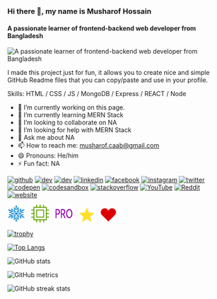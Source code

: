 ### Hi there 👋, my name is Musharof Hossain
#### A passionate learner of frontend-backend web developer from Bangladesh
![A passionate learner of frontend-backend web developer from Bangladesh](https://arturssmirnovs.github.io/github-profile-readme-generator/images/banner.png)

I made this project just for fun, it allows you to create nice and simple GitHub Readme files that you can copy/paste and use in your profile.

Skills: HTML / CSS / JS / MongoDB / Express / REACT / Node 

- 🔭 I’m currently working on this page. 
- 🌱 I’m currently learning MERN Stack 
- 👯 I’m looking to collaborate on NA 
- 🤔 I’m looking for help with MERN Stack 
- 💬 Ask me about NA 
- 📫 How to reach me: musharof.caab@gmail.com 
- 😄 Pronouns: He/him 
- ⚡ Fun fact: NA 


[<img src='https://cdn.jsdelivr.net/npm/simple-icons@3.0.1/icons/github.svg' alt='github' height='40'>](https://github.com/musharof-hossain)  [<img src='https://cdn.jsdelivr.net/npm/simple-icons@3.0.1/icons/dev-dot-to.svg' alt='dev' height='40'>](https://dev.to/NA)  [<img src='https://cdn.jsdelivr.net/npm/simple-icons@3.0.1/icons/hashnode.svg' alt='dev' height='40'>](NA)  [<img src='https://cdn.jsdelivr.net/npm/simple-icons@3.0.1/icons/linkedin.svg' alt='linkedin' height='40'>](https://www.linkedin.com/in/NA/)  [<img src='https://cdn.jsdelivr.net/npm/simple-icons@3.0.1/icons/facebook.svg' alt='facebook' height='40'>](https://www.facebook.com/NA)  [<img src='https://cdn.jsdelivr.net/npm/simple-icons@3.0.1/icons/instagram.svg' alt='instagram' height='40'>](https://www.instagram.com/NA/)  [<img src='https://cdn.jsdelivr.net/npm/simple-icons@3.0.1/icons/twitter.svg' alt='twitter' height='40'>](https://twitter.com/NA)  [<img src='https://cdn.jsdelivr.net/npm/simple-icons@3.0.1/icons/codepen.svg' alt='codepen' height='40'>](https://codepen.io/NA)  [<img src='https://cdn.jsdelivr.net/npm/simple-icons@3.0.1/icons/codesandbox.svg' alt='codesandbox' height='40'>](https://codesandbox.io/u/NA)  [<img src='https://cdn.jsdelivr.net/npm/simple-icons@3.0.1/icons/stackoverflow.svg' alt='stackoverflow' height='40'>](https://stackoverflow.com/users/NA)  [<img src='https://cdn.jsdelivr.net/npm/simple-icons@3.0.1/icons/youtube.svg' alt='YouTube' height='40'>](https://www.youtube.com/channel/NA)  [<img src='https://cdn.jsdelivr.net/npm/simple-icons@3.0.1/icons/reddit.svg' alt='Reddit' height='40'>](https://www.reddit.com/user/NA)  [<img src='https://cdn.jsdelivr.net/npm/simple-icons@3.0.1/icons/icloud.svg' alt='website' height='40'>](NA)  

<a href='https://archiveprogram.github.com/'><img src='https://raw.githubusercontent.com/acervenky/animated-github-badges/master/assets/acbadge.gif' width='40' height='40'></a> <a href='https://docs.github.com/en/developers'><img src='https://raw.githubusercontent.com/acervenky/animated-github-badges/master/assets/devbadge.gif' width='40' height='40'></a> <a href='https://github.com/pricing'><img src='https://raw.githubusercontent.com/acervenky/animated-github-badges/master/assets/pro.gif' width='40' height='40'></a> <a href='https://stars.github.com/'><img src='https://raw.githubusercontent.com/acervenky/animated-github-badges/master/assets/starbadge.gif' width='35' height='35'></a> <a href='https://docs.github.com/en/github/supporting-the-open-source-community-with-github-sponsors'><img src='https://raw.githubusercontent.com/acervenky/animated-github-badges/master/assets/sponsorbadge.gif' width='35' height='35'></a> 

[![trophy](https://github-profile-trophy.vercel.app/?username=musharof-hossain)](https://github.com/ryo-ma/github-profile-trophy)

[![Top Langs](https://github-readme-stats.vercel.app/api/top-langs/?username=musharof-hossain)](https://github.com/anuraghazra/github-readme-stats)

![GitHub stats](https://github-readme-stats.vercel.app/api?username=musharof-hossain&show_icons=true&count_private=true)  

![GitHub metrics](https://metrics.lecoq.io/musharof-hossain)  

![GitHub streak stats](https://streak-stats.demolab.com/?user=musharof-hossain)  

